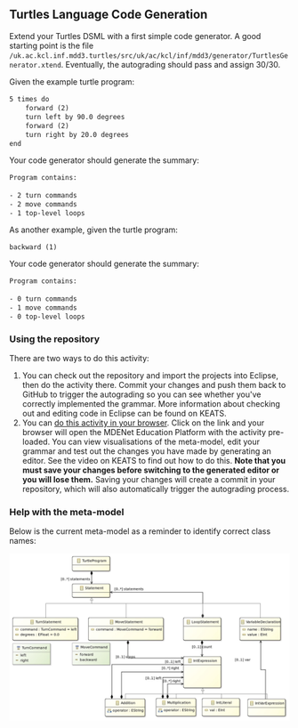 ## Turtles Language Code Generation

Extend your Turtles DSML with a first simple code generator. A good starting point is the file `/uk.ac.kcl.inf.mdd3.turtles/src/uk/ac/kcl/inf/mdd3/generator/TurtlesGenerator.xtend`. Eventually, the autograding should pass and assign 30/30.

Given the example turtle program:

```
5 times do
	forward (2)
	turn left by 90.0 degrees
	forward (2)
	turn right by 20.0 degrees
end
```

Your code generator should generate the summary:

```
Program contains:

- 2 turn commands
- 2 move commands
- 1 top-level loops
```

As another example, given the turtle program:

```
backward (1)
```

Your code generator should generate the summary:

```
Program contains:

- 0 turn commands
- 1 move commands
- 0 top-level loops
```

### Using the repository

There are two ways to do this activity:

1. You can check out the repository and import the projects into Eclipse, then do the activity there. Commit your changes and push them back to GitHub to trigger the autograding so you can see whether you've correctly implemented the grammar. More information about checking out and editing code in Eclipse can be found on KEATS.
2. You can [do this activity in your browser](https://mdenet-ep.sites.er.kcl.ac.uk/?activities=https://raw.githubusercontent.com/6ccs3mde-7ccsmmdd-2023-24/turtles_codegen_basic/main/activity.json&privaterepo=true). Click on the link and your browser will open the MDENet Education Platform with the activity pre-loaded. You can view visualisations of the meta-model, edit your grammar and test out the changes you have made by generating an editor. See the video on KEATS to find out how to do this. **Note that you must save your changes before switching to the generated editor or you will lose them.** Saving your changes will create a commit in your repository, which will also automatically trigger the autograding process.

### Help with the meta-model

Below is the current meta-model as a reminder to identify correct class names:

<img src="turtles class diagram_after.jpg">
